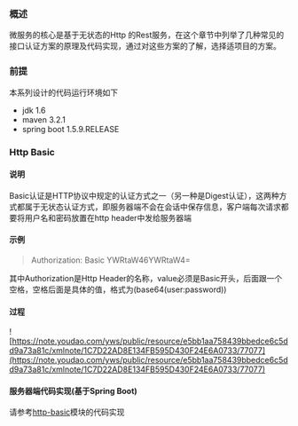 ### 概述
微服务的核心是基于无状态的Http 的Rest服务，在这个章节中列举了几种常见的接口认证方案的原理及代码实现，通过对这些方案的了解，选择适项目的方案。

### 前提
本系列设计的代码运行环境如下
- jdk 1.6
- maven 3.2.1
- spring boot 1.5.9.RELEASE

### Http Basic
#### 说明
Basic认证是HTTP协议中规定的认证方式之一（另一种是Digest认证），这两种方式都属于无状态认证方式，即服务器端不会在会话中保存信息，客户端每次请求都要将用户名和密码放置在http header中发给服务器端

#### 示例
> Authorization: Basic YWRtaW46YWRtaW4= 

其中Authorization是Http  Header的名称，value必须是Basic开头，后面跟一个空格，空格后面是具体的值，格式为(base64(user:password))

#### 过程

![https://note.youdao.com/yws/public/resource/e5bb1aa758439bbedce6c5dd9a73a81c/xmlnote/1C7D22AD8E134FB595D430F24E6A0733/77077](https://note.youdao.com/yws/public/resource/e5bb1aa758439bbedce6c5dd9a73a81c/xmlnote/1C7D22AD8E134FB595D430F24E6A0733/77077)

#### 服务器端代码实现(基于Spring Boot)
请参考[http-basic](https://github.com/kwang2003/rest-auth/tree/master/http-basic)模块的代码实现